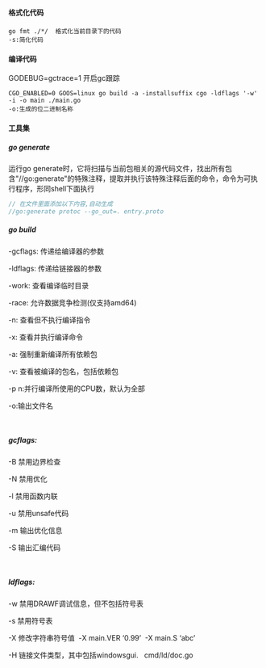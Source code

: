 #### 格式化代码


```
go fmt ./*/  格式化当前目录下的代码 
-s:简化代码

```

#### 编译代码

GODEBUG=gctrace=1 开启gc跟踪

```
CGO_ENABLED=0 GOOS=linux go build -a -installsuffix cgo -ldflags '-w' -i -o main ./main.go
-o:生成的位二进制名称

```

#### 工具集

##### go generate

运行go generate时，它将扫描与当前包相关的源代码文件，找出所有包含"//go:generate"的特殊注释，提取并执行该特殊注释后面的命令，命令为可执行程序，形同shell下面执行

```go
// 在文件里面添加以下内容,自动生成
//go:generate protoc --go_out=. entry.proto

```

##### go build

-gcflags: 传递给编译器的参数

-ldflags: 传递给链接器的参数

-work: 查看编译临时目录

-race: 允许数据竞争检测(仅支持amd64)

-n: 查看但不执行编译指令

-x: 查看并执行编译命令

-a: 强制重新编译所有依赖包

-v: 查看被编译的包名，包括依赖包

-p n:并行编译所使用的CPU数，默认为全部

-o:输出文件名

 

##### gcflags:

-B 禁用边界检查

-N 禁用优化

-l 禁用函数内联

-u 禁用unsafe代码

-m 输出优化信息

-S 输出汇编代码

 

##### ldflags:

-w 禁用DRAWF调试信息，但不包括符号表

-s 禁用符号表

-X 修改字符串符号值  -X main.VER ‘0.99’  -X main.S ‘abc’

-H 链接文件类型，其中包括windowsgui.   cmd/ld/doc.go

